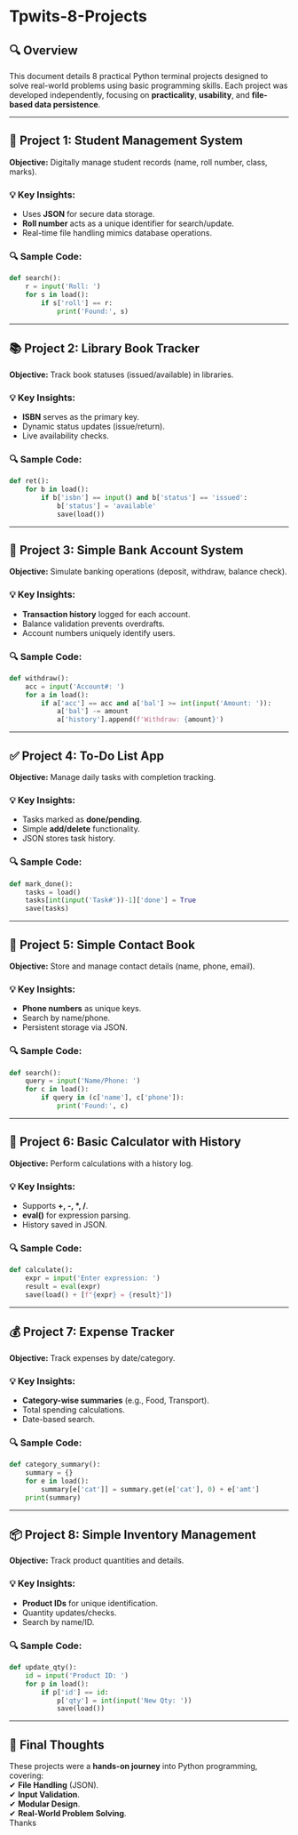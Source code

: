 # Tpwits-8-Projects
## **🔍 Overview**  
This document details 8 practical Python terminal projects designed to solve real-world problems using basic programming skills. Each project was developed independently, focusing on **practicality**, **usability**, and **file-based data persistence**.  

---

## **📁 Project 1: Student Management System**  
**Objective:** Digitally manage student records (name, roll number, class, marks).  

### **💡 Key Insights:**  
- Uses **JSON** for secure data storage.  
- **Roll number** acts as a unique identifier for search/update.  
- Real-time file handling mimics database operations.  

### **🔍 Sample Code:**  
```python
def search():
    r = input('Roll: ')
    for s in load():
        if s['roll'] == r:
            print('Found:', s)
```

---

## **📚 Project 2: Library Book Tracker**  
**Objective:** Track book statuses (issued/available) in libraries.  

### **💡 Key Insights:**  
- **ISBN** serves as the primary key.  
- Dynamic status updates (issue/return).  
- Live availability checks.  

### **🔍 Sample Code:**  
```python
def ret():
    for b in load():
        if b['isbn'] == input() and b['status'] == 'issued':
            b['status'] = 'available'
            save(load())
```

---

## **💼 Project 3: Simple Bank Account System**  
**Objective:** Simulate banking operations (deposit, withdraw, balance check).  

### **💡 Key Insights:**  
- **Transaction history** logged for each account.  
- Balance validation prevents overdrafts.  
- Account numbers uniquely identify users.  

### **🔍 Sample Code:**  
```python
def withdraw():
    acc = input('Account#: ')
    for a in load():
        if a['acc'] == acc and a['bal'] >= int(input('Amount: ')):
            a['bal'] -= amount
            a['history'].append(f'Withdraw: {amount}')
```

---

## **✅ Project 4: To-Do List App**  
**Objective:** Manage daily tasks with completion tracking.  

### **💡 Key Insights:**  
- Tasks marked as **done/pending**.  
- Simple **add/delete** functionality.  
- JSON stores task history.  

### **🔍 Sample Code:**  
```python
def mark_done():
    tasks = load()
    tasks[int(input('Task#'))-1]['done'] = True
    save(tasks)
```

---

## **📱 Project 5: Simple Contact Book**  
**Objective:** Store and manage contact details (name, phone, email).  

### **💡 Key Insights:**  
- **Phone numbers** as unique keys.  
- Search by name/phone.  
- Persistent storage via JSON.  

### **🔍 Sample Code:**  
```python
def search():
    query = input('Name/Phone: ')
    for c in load():
        if query in (c['name'], c['phone']):
            print('Found:', c)
```

---

## **🧮 Project 6: Basic Calculator with History**  
**Objective:** Perform calculations with a history log.  

### **💡 Key Insights:**  
- Supports **+, -, *, /**.  
- **eval()** for expression parsing.  
- History saved in JSON.  

### **🔍 Sample Code:**  
```python
def calculate():
    expr = input('Enter expression: ')
    result = eval(expr)
    save(load() + [f"{expr} = {result}"])
```

---

## **💰 Project 7: Expense Tracker**  
**Objective:** Track expenses by date/category.  

### **💡 Key Insights:**  
- **Category-wise summaries** (e.g., Food, Transport).  
- Total spending calculations.  
- Date-based search.  

### **🔍 Sample Code:**  
```python
def category_summary():
    summary = {}
    for e in load():
        summary[e['cat']] = summary.get(e['cat'], 0) + e['amt']
    print(summary)
```

---

## **📦 Project 8: Simple Inventory Management**  
**Objective:** Track product quantities and details.  

### **💡 Key Insights:**  
- **Product IDs** for unique identification.  
- Quantity updates/checks.  
- Search by name/ID.  

### **🔍 Sample Code:**  
```python
def update_qty():
    id = input('Product ID: ')
    for p in load():
        if p['id'] == id:
            p['qty'] = int(input('New Qty: '))
            save(load())
```

---

## **🎯 Final Thoughts**  
These projects were a **hands-on journey** into Python programming, covering:  
✔ **File Handling** (JSON).  
✔ **Input Validation**.  
✔ **Modular Design**.  
✔ **Real-World Problem Solving**.  
              Thanks

